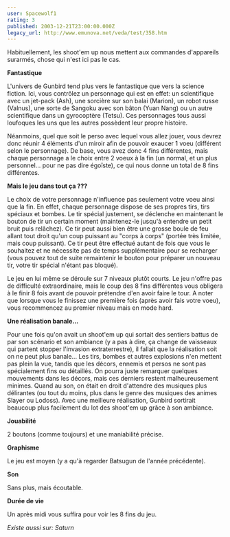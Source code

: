 ```yaml
---
user: Spacewolf1
rating: 3
published: 2003-12-21T23:00:00.000Z
legacy_url: http://www.emunova.net/veda/test/358.htm
---
```

Habituellement, les shoot'em up nous mettent aux commandes d'appareils surarmés, chose qui n'est ici pas le cas.  

  

**Fantastique**  

L'univers de Gunbird tend plus vers le fantastique que vers la science fiction. Ici, vous contrôlez un personnage qui est en effet: un scientifique avec un jet-pack (Ash), une sorcière sur son balai (Marion), un robot russe (Valnus), une sorte de Sangoku avec son bâton (Yuan Nang) ou un autre scientifique dans un gyrocoptère (Tetsu). Ces personnages tous aussi loufoques les uns que les autres possèdent leur propre histoire.  

Néanmoins, quel que soit le perso avec lequel vous allez jouer, vous devrez donc réunir 4 éléments d'un miroir afin de pouvoir exaucer 1 voeu (différent selon le personnage). De base, vous avez donc 4 fins différentes, mais chaque personnage a le choix entre 2 voeux à la fin (un normal, et un plus personnel... pour ne pas dire égoïste), ce qui nous donne un total de 8 fins différentes.  

  

**Mais le jeu dans tout ça ???**  

Le choix de votre personnage n'influence pas seulement votre voeu ainsi que la fin. En effet, chaque personnage dispose de ses propres tirs, tirs spéciaux et bombes. Le tir spécial justement, se déclenche en maintenant le bouton de tir un certain moment (maintenez-le jusqu'à entendre un petit bruit puis relâchez). Ce tir peut aussi bien être une grosse boule de feu allant tout droit qu'un coup puissant au "corps à corps" (portée très limitée, mais coup puissant). Ce tir peut être effectué autant de fois que vous le souhaitez et ne nécessite pas de temps supplémentaire pour se recharger (vous pouvez tout de suite remaintenir le bouton pour préparer un nouveau tir, votre tir spécial n'étant pas bloqué).  

Le jeu en lui même se déroule sur 7 niveaux plutôt courts. Le jeu n'offre pas de difficulté extraordinaire, mais le coup des 8 fins différentes vous obligera à le finir 8 fois avant de pouvoir prétendre d'en avoir faire le tour. A noter que lorsque vous le finissez une première fois (après avoir fais votre voeu), vous recommencez au premier niveau mais en mode hard.  

  

**Une réalisation banale...**  

Pour une fois qu'on avait un shoot'em up qui sortait des sentiers battus de par son scénario et son ambiance (y a pas à dire, ça change de vaisseaux qui partent stopper l'invasion extraterrestre), il fallait que la réalisation soit on ne peut plus banale... Les tirs, bombes et autres explosions n'en mettent pas plein la vue, tandis que les décors, ennemis et persos ne sont pas spécialement fins ou détaillés. On pourra juste remarquer quelques mouvements dans les décors, mais ces derniers restent malheureusement minimes. Quand au son, on était en droit d'attendre des musiques plus délirantes (ou tout du moins, plus dans le genre des musiques des animes Slayer ou Lodoss). Avec une meilleure réalisation, Gunbird sortirait beaucoup plus facilement du lot des shoot'em up grâce à son ambiance.  

  

  

**Jouabilité**  

2 boutons (comme toujours) et une maniabilité précise.  

**Graphisme**  

Le jeu est moyen (y a qu'à regarder Batsugun de l'année précédente).  

**Son**  

Sans plus, mais écoutable.  

**Durée de vie**  

Un après midi vous suffira pour voir les 8 fins du jeu.  

  

_Existe aussi sur:_ _Saturn_